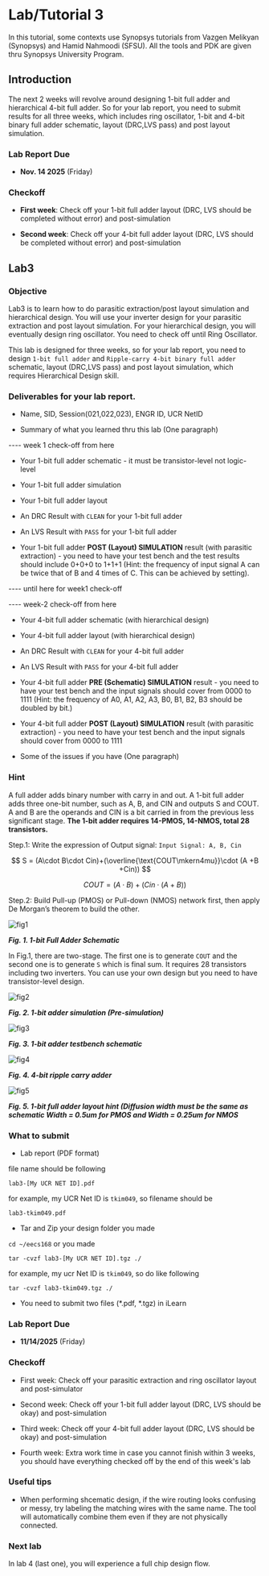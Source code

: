 # Lab/Tutorial 3

In this tutorial, some contexts use Synopsys tutorials from Vazgen Melikyan (Synopsys) and Hamid Nahmoodi (SFSU). All the tools and PDK are given thru Synopsys University Program.

## Introduction

The next 2 weeks will revolve around designing 1-bit full adder and hierarchical 4-bit full adder. So for your lab report, you need to submit results for all three weeks, which includes ring oscillator, 1-bit and 4-bit binary full adder schematic, layout (DRC,LVS pass) and post layout simulation.

### Lab Report Due

* __Nov. 14 2025__ (Friday)

### Checkoff

* __First week__: Check off your 1-bit full adder layout (DRC, LVS should be completed without error) and post-simulation

* __Second week__: Check off your 4-bit full adder layout (DRC, LVS should be completed without error) and post-simulation

<!-- * Third week: Extra work time in case you cannot finish within 3 weeks, you should have everything checked off by the end of this week's lab -->



## Lab3

### Objective

Lab3 is to learn how to do parasitic extraction/post layout simulation and hierarchical design. You will use your inverter design for your parasitic extraction and post layout simulation. For your hierarchical design, you will eventually design ring oscillator. You need to check off until Ring Oscillator.

This lab is designed for three weeks, so for your lab report, you need to design `1-bit full adder` and `Ripple-carry 4-bit binary full adder` schematic, layout (DRC,LVS pass) and post layout simulation, which requires Hierarchical Design skill. 

### Deliverables for your lab report.

* Name, SID, Session(021,022,023), ENGR ID, UCR NetID

* Summary of what you learned thru this lab (One paragraph)


---- week 1 check-off from here

* Your 1-bit full adder schematic - it must be transistor-level not logic-level

* Your 1-bit full adder simulation

* Your 1-bit full adder layout

* An DRC Result with `CLEAN` for your 1-bit full adder

* An LVS Result with `PASS` for your 1-bit full adder

* Your 1-bit full adder __POST (Layout) SIMULATION__ result (with parasitic extraction) - you need to have your test bench and the test results should include 0+0+0 to 1+1+1 (Hint: the frequency of input signal A can be twice that of B and 4 times of C. This can be achieved by setting).

---- until here for week1 check-off

---- week-2 check-off from here

* Your 4-bit full adder schematic (with hierarchical design)

* Your 4-bit full adder layout (with hierarchical design)

* An DRC Result with `CLEAN` for your 4-bit full adder

* An LVS Result with `PASS` for your 4-bit full adder

* Your 4-bit full adder __PRE (Schematic) SIMULATION__ result - you need to have your test bench and the input signals should cover from 0000 to 1111 (Hint: the frequency of A0, A1, A2, A3, B0, B1, B2, B3 should be doubled by bit.)

* Your 4-bit full adder __POST (Layout) SIMULATION__ result (with parasitic extraction) - you need to have your test bench and the input signals should cover from 0000 to 1111

* Some of the issues if you have (One paragraph)

### Hint

A full adder adds binary number with carry in and out. A 1-bit full adder adds three one-bit number, such as A, B, and CIN and outputs S and COUT. A and B are the operands and CIN is a bit carried in from the previous less significant stage. __The 1-bit adder requires 14-PMOS, 14-NMOS, total 28 transistors.__

Step.1: Write the expression of Output signal:
```Input Signal: A, B, Cin```

$$
S = (A\cdot B\cdot Cin)+(\overline{\text{COUT\mkern4mu}}\cdot (A +B +Cin))
$$

$$
COUT = (A \cdot B) + (Cin \cdot(A + B))
$$

Step.2: Build Pull-up (PMOS) or Pull-down (NMOS) network first, then apply De Morgan’s theorem to build the other.

![fig1](images/fig1.png)

_**Fig. 1. 1-bit Full Adder Schematic**_

In Fig.1, there are two-stage. The first one is to generate `COUT` and the second one is to generate `S` which is final sum. It requires 28 transistors including two inverters. You can use your own design but you need to have transistor-level design.

![fig2](images/fig2.png)

_**Fig. 2. 1-bit adder simulation (Pre-simulation)**_

![fig3](images/fig3.png)

_**Fig. 3. 1-bit adder testbench schematic**_

![fig4](images/fig4.png)

_**Fig. 4. 4-bit ripple carry adder**_

![fig5](images/fig5.png)

_**Fig. 5. 1-bit full adder layout hint (Diffusion width must be the same as schematic Width = 0.5um for PMOS and Width = 0.25um for NMOS**_

### What to submit

* Lab report (PDF format)

file name should be following

`lab3-[My UCR NET ID].pdf`

for example, my UCR Net ID is `tkim049`, so filename should be

`lab3-tkim049.pdf`

* Tar and Zip your design folder you made

`cd ~/eecs168` or you made

`tar -cvzf lab3-[My UCR NET ID].tgz ./`

for example, my ucr Net ID is `tkim049`, so do like following

`tar -cvzf lab3-tkim049.tgz ./`

* You need to submit two files (\*.pdf, \*.tgz) in iLearn

### Lab Report Due

* __11/14/2025__ (Friday)

### Checkoff

* First week: Check off your parasitic extraction and ring oscillator layout and post-simulator

* Second week: Check off your 1-bit full adder layout (DRC, LVS should be okay) and post-simulation

* Third week: Check off your 4-bit full adder layout (DRC, LVS should be okay) and post-simulation

* Fourth week: Extra work time in case you cannot finish within 3 weeks, you should have everything checked off by the end of this week's lab


### Useful tips
- When performing shcematic design, if the wire routing looks confusing or messy, try labeling the matching wires with the same name. The tool will automatically combine them even if they are not physically connected. 

### Next lab

In lab 4 (last one), you will experience a full chip design flow.

